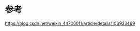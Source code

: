 <!--
 * @Author: your name
 * @Date: 2021-04-08 15:43:59
 * @LastEditTime: 2021-04-08 15:44:13
 * @LastEditors: Please set LastEditors
 * @Description: In User Settings Edit
 * @FilePath: /go_notes/docs/golang Context标准库.md
-->

# 参考
https://blog.csdn.net/weixin_44706011/article/details/106933469
